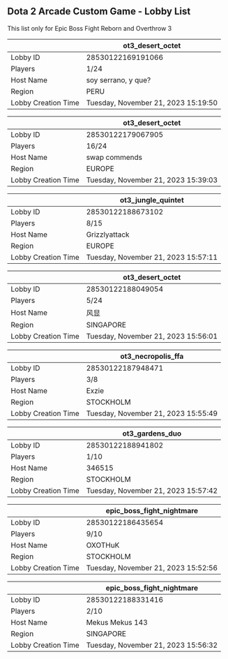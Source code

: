 ## Dota 2 Arcade Custom Game - Lobby List

This list only for Epic Boss Fight Reborn and Overthrow 3

|  | ot3_desert_octet |
| ------ | ------ |
| Lobby ID | 28530122169191066 |
| Players | 1/24 |
| Host Name | soy serrano, y que? |
| Region | PERU |
| Lobby Creation Time | Tuesday, November 21, 2023 15:19:50 |


|  | ot3_desert_octet |
| ------ | ------ |
| Lobby ID | 28530122179067905 |
| Players | 16/24 |
| Host Name | swap commends |
| Region | EUROPE |
| Lobby Creation Time | Tuesday, November 21, 2023 15:39:03 |


|  | ot3_jungle_quintet |
| ------ | ------ |
| Lobby ID | 28530122188673102 |
| Players | 8/15 |
| Host Name | Grizzlyattack |
| Region | EUROPE |
| Lobby Creation Time | Tuesday, November 21, 2023 15:57:11 |


|  | ot3_desert_octet |
| ------ | ------ |
| Lobby ID | 28530122188049054 |
| Players | 5/24 |
| Host Name | 风显 |
| Region | SINGAPORE |
| Lobby Creation Time | Tuesday, November 21, 2023 15:56:01 |


|  | ot3_necropolis_ffa |
| ------ | ------ |
| Lobby ID | 28530122187948471 |
| Players | 3/8 |
| Host Name | Exzie |
| Region | STOCKHOLM |
| Lobby Creation Time | Tuesday, November 21, 2023 15:55:49 |


|  | ot3_gardens_duo |
| ------ | ------ |
| Lobby ID | 28530122188941802 |
| Players | 1/10 |
| Host Name | 346515 |
| Region | STOCKHOLM |
| Lobby Creation Time | Tuesday, November 21, 2023 15:57:42 |


|  | epic_boss_fight_nightmare |
| ------ | ------ |
| Lobby ID | 28530122186435654 |
| Players | 9/10 |
| Host Name | OXOTHuK |
| Region | STOCKHOLM |
| Lobby Creation Time | Tuesday, November 21, 2023 15:52:56 |


|  | epic_boss_fight_nightmare |
| ------ | ------ |
| Lobby ID | 28530122188331416 |
| Players | 2/10 |
| Host Name | Mekus Mekus 143 |
| Region | SINGAPORE |
| Lobby Creation Time | Tuesday, November 21, 2023 15:56:32 |


